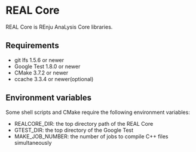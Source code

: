 # REAL Core
REAL Core is REnju AnaLysis Core libraries.

## Requirements
* git lfs 1.5.6 or newer
* Google Test 1.8.0 or newer
* CMake 3.7.2 or newer
* ccache 3.3.4 or newer(optional)

## Environment variables
Some shell scripts and CMake require the following environment variables:
* REALCORE_DIR:  the top directory path of the REAL Core
* GTEST_DIR: the top directory of the Google Test
* MAKE_JOB_NUMBER: the number of jobs to compile C++ files simultaneously

